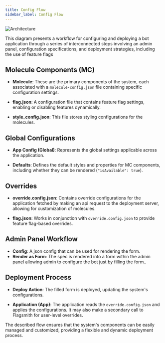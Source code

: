 ```yaml
---
title: Config Flow
sidebar_label: Config Flow
---
```




<head>
  <title> Config Flow</title>
  <meta
    name="description"
    content="your meta content goes here"
  />
</head>



<img src="/img/config/schemaConfig.jpeg" alt="Architecture" />




<!-- This diagram presents a workflow for configuring and deploying a bot application  through a series of interconnected steps involving an admin panel, configuration specifications, and deployment strategies, including the use of feature flags.


## Process Flow

### 1. **Spec for config**
   - Begins with a configuration specification that outlines potential settings for the application.
 

### 2. **Render as Form**
   - The spec is translated into a form within the admin panel.
   - This allows for a user-friendly interface for administrators to input configuration data.

### 3. **Admin Form for Config**
   - This is the admin interface where the configuration data is entered.
   - The form is likely dynamic, adapting to the spec provided in the first step.

### 4. **Filled Form**
   - Represents the admin's input, constituting the selected configuration values for deployment.

### 5. **Deploy**
   - The process of implementing the configurations into the running application or service.

### 6. **Overrides**
   - Any exceptions to the standard configuration are applied here.
   - Overrides enable customization without altering the primary configuration.

### 7. **Pushed to Flagsmith**
   - The configurations, along with any overrides, are pushed to Flagsmith, a feature flag and remote configuration service.

### 8. **User Override**
   - Flagsmith allows configurations to be further customized on a per-user basis.

### 9. **override.config.json**
   - A JSON file that captures the specific configurations that will be used in deployment.
   - Includes details for application-specific settings like modules and molecules.

### 10. **App**
   - The application retrieves and applies settings from `override.config.json`.
   - The diagram indicates a possible need for a secondary override call if necessary.

### 11. **Deployment**
   - The final deployment phase, with the possibility of creating or updating resources and managing configurations across different environments, like previous and production, with overrides as needed.

## Conclusion

This workflow provides a structured and flexible method for managing application configurations, from specification to deployment, with the ability to handle overrides and customizations at both a global and a user level. -->




This diagram presents a workflow for configuring and deploying a bot application  through a series of interconnected steps involving an admin panel, configuration specifications, and deployment strategies, including the use of feature flags

## Molecule Components (MC)

- **Molecule**: These are the primary components of the system, each associated with a `molecule-config.json` file containing specific configuration settings.

- **flag.json**: A configuration file that contains feature flag settings, enabling or disabling features dynamically.

- **style_config.json**: This file stores styling configurations for the molecules.

## Global Configurations

- **App Config (Global)**: Represents the global settings applicable across the application.

- **Defaults**: Defines the default styles and properties for MC components, including whether they can be rendered (`"isAvailable": true`).

## Overrides

- **override.config.json**: Contains override configurations for the application fetched by making an api request to the deployment server, allowing for customization of molecules.

- **flag.json**: Works in conjunction with `override.config.json` to provide feature flag-based overrides.




## Admin Panel Workflow

- **Config**: A json config that can be used for rendering the form.
- **Render as Form**: The spec is rendered into a form within the admin panel allowing admin to configure the bot just by filling the form..


## Deployment Process

- **Deploy Action**: The filled form is deployed, updating the system's configurations.

- **Application (App)**: The application reads the `override.config.json` and applies the configurations. It may also make a secondary call to Flagsmith for user-level overrides.

The described flow ensures that the system's components can be easily managed and customized, providing a flexible and dynamic deployment process.
